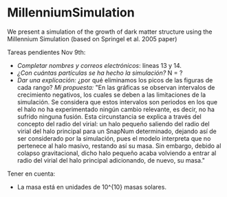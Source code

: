 # MillenniumSimulation
We present a simulation of the growth of dark matter structure using the Millennium Simulation (based on Springel et al. 2005 paper)

Tareas pendientes Nov 9th:
- *Completar nombres y correos electrónicos*: líneas 13 y 14. 
- *¿Con cuántas partículas se ha hecho la simulación?* N = ?
- *Dar una explicación:* ¿por qué eliminamos los picos de las figuras de cada rango?
  *Mi propuesta:* "En las gráficas se observan intervalos de crecimiento negativos, los cuales se deben a las limitaciones de la simulación. Se considera que estos intervalos son periodos en los que el halo no ha experimentado ningún cambio relevante, es decir, no ha sufrido ninguna fusión. Esta circunstancia se explica a través del concepto del radio del virial: un halo pequeño saliendo del radio del virial del halo principal para un SnapNum determinado, dejando así de ser considerado por la simulación, pues el modelo interpreta que no pertenece al halo masivo, restando así su masa. Sin embargo, debido al colapso gravitacional, dicho halo pequeño acaba volviendo a entrar al radio del virial del halo principal adicionando, de nuevo, su masa." 
  

Tener en cuenta:
- La masa está en unidades de 10^{10} masas solares. 

